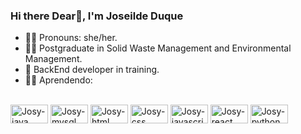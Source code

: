 ### Hi there Dear👋, I'm Joseilde Duque

- 👩‍🦱 Pronouns: she/her.
- 👩‍🎓 Postgraduate in Solid Waste Management and Environmental Management.
- 🌱 BackEnd developer in training.
- 👩‍💻 Aprendendo:
<div style="display: inline-block"><br>
  	 <img align="center" alt="Josy-java" height="30" width="60" src="https://img.shields.io/badge/Java-ED8B00?style=for-the-badge&logo=openjdk&logoColor=white">
     	<img align="center" alt="Josy-mysql" height="30" width="60" src="https://img.shields.io/badge/MySQL-00000F?style=for-the-badge&logo=mysql&logoColor=white">
      <img align="center" alt="Josy-html" height="30" width="60" src="https://img.shields.io/badge/HTML5-E34F26?style=for-the-badge&logo=html5&logoColor=white">
      <img align="center" alt="Josy-css" height="30" width="60" src="https://img.shields.io/badge/CSS3-1572B6?style=for-the-badge&logo=css3&logoColor=white">
      <img align="center" alt="Josy-javascript" height="30" width="60" src="https://img.shields.io/badge/JavaScript-F7DF1E?style=for-the-badge&logo=javascript&logoColor=black ">
      <img align="center" alt="Josy-react" height="30" width="60" src="https://img.shields.io/badge/React-20232A?style=for-the-badge&logo=react&logoColor=61DAFB">
      <img align="center" alt="Josy-python" height="30" width="60" src="https://img.shields.io/badge/Python-14354C?style=for-the-badge&logo=python&logoColor=white">
</div>
